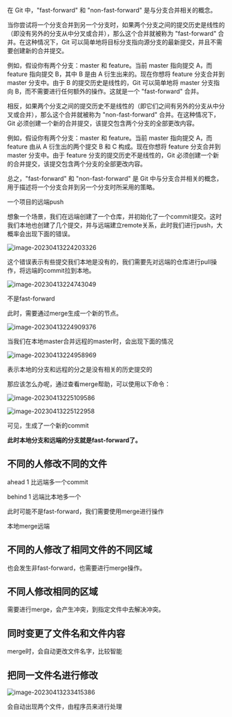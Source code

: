 在 Git 中，"fast-forward" 和 "non-fast-forward" 是与分支合并相关的概念。

当你尝试将一个分支合并到另一个分支时，如果两个分支之间的提交历史是线性的（即没有另外的分支从中分叉或合并），那么这个合并就被称为 "fast-forward" 合并。在这种情况下，Git 可以简单地将目标分支指向源分支的最新提交，并且不需要创建新的合并提交。

例如，假设你有两个分支：master 和 feature。当前 master 指向提交 A，而 feature 指向提交 B，其中 B 是由 A 衍生出来的。现在你想将 feature 分支合并到 master 分支中。由于 B 的提交历史是线性的，Git 可以简单地将 master 分支指向 B，而不需要进行任何额外的操作。这就是一个 "fast-forward" 合并。

相反，如果两个分支之间的提交历史不是线性的（即它们之间有另外的分支从中分叉或合并），那么这个合并就被称为 "non-fast-forward" 合并。在这种情况下，Git 必须创建一个新的合并提交，该提交包含两个分支的全部更改内容。

例如，假设你有两个分支：master 和 feature。当前 master 指向提交 A，而 feature 由从 A 衍生出的两个提交 B 和 C 构成。现在你想将 feature 分支合并到 master 分支中。由于 feature 分支的提交历史不是线性的，Git 必须创建一个新的合并提交，该提交包含两个分支的全部更改内容。

总之，"fast-forward" 和 "non-fast-forward" 是 Git 中与分支合并相关的概念，用于描述将一个分支合并到另一个分支时所采用的策略。





一个项目的远端push

想象一个场景，我们在远端创建了一个仓库，并初始化了一个commit提交。这时我们本地也创建了几个提交，并与远端建立remote关系，此时我们进行push，大概率会出现下面的错误。

![image-20230413224203326](https://2290653824-github-io.oss-cn-hangzhou.aliyuncs.com/undefinedimage-20230413224203326.png)

这个错误表示有些提交我们本地是没有的，我们需要先对远端的仓库进行pull操作，将远端的commit拉到本地。



![image-20230413224743049](https://2290653824-github-io.oss-cn-hangzhou.aliyuncs.com/undefinedimage-20230413224743049.png)

不是fast-forward

此时，需要通过merge生成一个新的节点。

![image-20230413224909376](https://2290653824-github-io.oss-cn-hangzhou.aliyuncs.com/undefinedimage-20230413224909376.png)

当我们在本地master合并远程的master时，会出现下面的情况

![image-20230413224958969](https://2290653824-github-io.oss-cn-hangzhou.aliyuncs.com/undefinedimage-20230413224958969.png)

表示本地的分支和远程的分之是没有相关的历史提交的

那应该怎么办呢，通过查看merge帮助，可以使用以下命令：

![image-20230413225109586](https://2290653824-github-io.oss-cn-hangzhou.aliyuncs.com/undefinedimage-20230413225109586.png)



![image-20230413225122958](https://2290653824-github-io.oss-cn-hangzhou.aliyuncs.com/undefinedimage-20230413225122958.png)

可见，生成了一个新的commit

**此时本地分支和远端的分支就是fast-forward了。**



## 不同的人修改不同的文件

ahead 1 比远端多一个commit

behind 1 远端比本地多一个



此时可能不是fast-forward，我们需要使用merge进行操作

本地merge远端



## 不同的人修改了相同文件的不同区域

也会发生非fast-forward，也需要进行merge操作。



## 不同人修改相同的区域

需要进行merge，会产生冲突，到指定文件中去解决冲突。



## 同时变更了文件名和文件内容

merge时，会自动更改文件名字，比较智能



## 把同一文件名进行修改

![image-20230413233415386](https://2290653824-github-io.oss-cn-hangzhou.aliyuncs.com/undefinedimage-20230413233415386.png)

会自动出现两个文件，由程序员来进行处理















